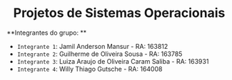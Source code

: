 <h1 align="center"> Projetos de Sistemas Operacionais </h1>

**Integrantes do grupo: **
- `Integrante 1`: Jamil Anderson Mansur - RA: 163812
- `Integrante 2`: Guilherme de Oliveira Sousa - RA: 163785
- `Integrante 3`: Luiza Araujo de Oliveira Caram Saliba - RA: 163931
- `Integrante 4`: Willy Thiago Gutsche - RA: 164008
